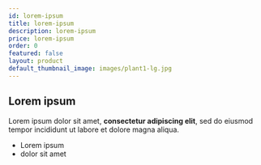```yaml
---
id: lorem-ipsum
title: lorem-ipsum
description: lorem-ipsum
price: lorem-ipsum
order: 0
featured: false
layout: product
default_thumbnail_image: images/plant1-lg.jpg
---
```

## Lorem ipsum

Lorem ipsum dolor sit amet, **consectetur adipiscing elit**, sed do eiusmod tempor incididunt ut labore et dolore magna aliqua.

- Lorem ipsum
- dolor sit amet